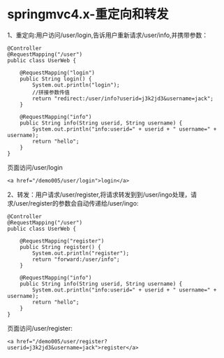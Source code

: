 springmvc4.x-重定向和转发
===

1、重定向:用户访问/user/login,告诉用户重新请求/user/info,并携带参数：
```
@Controller
@RequestMapping("/user")
public class UserWeb {

    @RequestMapping("login")
    public String login() {
        System.out.println("login");
        //拼接参数传值
        return "redirect:/user/info?userid=j3k2jd3&username=jack";
    }

    @RequestMapping("info")
    public String info(String userid, String username) {
        System.out.println("info:userid=" + userid + " username=" + username);
        return "hello";
    }
}
```
页面访问/user/login
```
<a href="/demo005/user/login">login</a>
```

2、转发：用户请求/user/register,将请求转发到到/user/ingo处理，请求/user/register的参数会自动传递给/user/ingo:
```
@Controller
@RequestMapping("/user")
public class UserWeb {

    @RequestMapping("register")
    public String register() {
        System.out.println("register");
        return "forward:/user/info";
    }

    @RequestMapping("info")
    public String info(String userid, String username) {
        System.out.println("info:userid=" + userid + " username=" + username);
        return "hello";
    }
}
```
页面访问/user/register:
```
<a href="/demo005/user/register?userid=j3k2jd3&username=jack">register</a>
```
